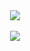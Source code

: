 <div align=center>
<img src="https://github-readme-stats.vercel.app/api?username=ksknote&show_icons=true"><br><br>
<img src="https://github-readme-stats.vercel.app/api/top-langs/?username=ksknote&layout=compact">
</div>
